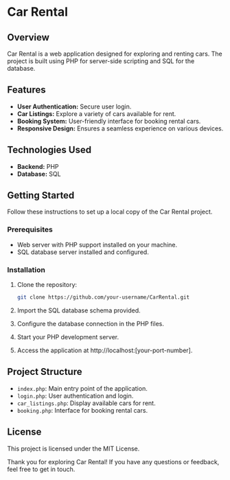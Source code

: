 # Car Rental

## Overview

Car Rental is a web application designed for exploring and renting cars. The project is built using PHP for server-side scripting and SQL for the database.

## Features

- **User Authentication:** Secure user login.
- **Car Listings:** Explore a variety of cars available for rent.
- **Booking System:** User-friendly interface for booking rental cars.
- **Responsive Design:** Ensures a seamless experience on various devices.

## Technologies Used

- **Backend:** PHP
- **Database:** SQL

## Getting Started

Follow these instructions to set up a local copy of the Car Rental project.

### Prerequisites

- Web server with PHP support installed on your machine.
- SQL database server installed and configured.

### Installation

1. Clone the repository:

    ```bash
    git clone https://github.com/your-username/CarRental.git
    ```

2. Import the SQL database schema provided.

3. Configure the database connection in the PHP files.

4. Start your PHP development server.

5. Access the application at http://localhost:[your-port-number].

## Project Structure

- `index.php`: Main entry point of the application.
- `login.php`: User authentication and login.
- `car_listings.php`: Display available cars for rent.
- `booking.php`: Interface for booking rental cars.

## License

This project is licensed under the MIT License.

Thank you for exploring Car Rental! If you have any questions or feedback, feel free to get in touch.
